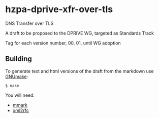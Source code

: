 # hzpa-dprive-xfr-over-tls

DNS Transfer over TLS

A draft to be proposed to the DPRIVE WG, targeted as Standards Track

Tag for each version number, 00, 01, until WG adoption

Building
--------

To generate text and html versions of the draft from the markdown use
[GNUmake](https://www.gnu.org/software/make/):

    $ make

You will need:

* [mmark](https://github.com/miekg/mmark)
* [xml2rfc](https://xml2rfc.tools.ietf.org)


